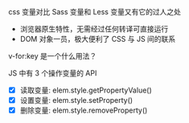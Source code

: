 css 变量对比 Sass 变量和 Less 变量又有它的过人之处

- 浏览器原生特性，无需经过任何转译可直接运行
- DOM 对象一员，极大便利了 CSS 与 JS 间的联系

v-for:key 是一个什么用法？

JS 中有 3 个操作变量的 API

- [x] 读取变量: elem.style.getPropertyValue()
- [x] 设置变量: elem.style.setProperty()
- [x] 删除变量: elem.style.removeProperty()
